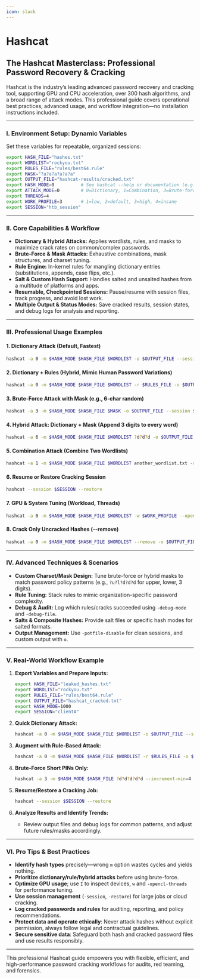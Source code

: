 ```yaml
---
icon: slack
---
```


# Hashcat

## The Hashcat Masterclass: Professional Password Recovery & Cracking

Hashcat is the industry’s leading advanced password recovery and cracking tool, supporting GPU and CPU acceleration, over 300 hash algorithms, and a broad range of attack modes. This professional guide covers operational best practices, advanced usage, and workflow integration—no installation instructions included.

***

### I. Environment Setup: Dynamic Variables

Set these variables for repeatable, organized sessions:

```bash
export HASH_FILE="hashes.txt"
export WORDLIST="rockyou.txt"
export RULES_FILE="rules/best64.rule"
export MASK="?a?a?a?a?a?a"
export OUTPUT_FILE="hashcat-results/cracked.txt"
export HASH_MODE=0          # See hashcat --help or documentation (e.g., 0=MD5, 100=SHA1, 1000=NTLM)
export ATTACK_MODE=0        # 0=Dictionary, 1=Combination, 3=Brute-force, 6=Hybrid dict+mask, 7=Hybrid mask+dict
export THREADS=4
export WORK_PROFILE=3       # 1=low, 2=default, 3=high, 4=insane
export SESSION="htb_session"

```

***

### II. Core Capabilities & Workflow

* **Dictionary & Hybrid Attacks:** Applies wordlists, rules, and masks to maximize crack rates on common/complex passwords.
* **Brute-Force & Mask Attacks:** Exhaustive combinations, mask structures, and charset tuning.
* **Rule Engine:** In-kernel rules for mangling dictionary entries (substitutions, appends, case flips, etc.).
* **Salt & Custom Hash Support:** Handles salted and unsalted hashes from a multitude of platforms and apps.
* **Resumable, Checkpointed Sessions:** Pause/resume with session files, track progress, and avoid lost work.
* **Multiple Output & Status Modes:** Save cracked results, session states, and debug logs for analysis and reporting.

***

### III. Professional Usage Examples

#### 1. Dictionary Attack (Default, Fastest)

```bash
hashcat -a 0 -m $HASH_MODE $HASH_FILE $WORDLIST -o $OUTPUT_FILE --session $SESSION --status

```

#### 2. Dictionary + Rules (Hybrid, Mimic Human Password Variations)

```bash
hashcat -a 0 -m $HASH_MODE $HASH_FILE $WORDLIST -r $RULES_FILE -o $OUTPUT_FILE --session $SESSION --status

```

#### 3. Brute-Force Attack with Mask (e.g., 6-char random)

```bash
hashcat -a 3 -m $HASH_MODE $HASH_FILE $MASK -o $OUTPUT_FILE --session $SESSION --status

```

#### 4. Hybrid Attack: Dictionary + Mask (Append 3 digits to every word)

```bash
hashcat -a 6 -m $HASH_MODE $HASH_FILE $WORDLIST ?d?d?d -o $OUTPUT_FILE --session $SESSION --status

```

#### 5. Combination Attack (Combine Two Wordlists)

```bash
hashcat -a 1 -m $HASH_MODE $HASH_FILE $WORDLIST another_wordlist.txt -o $OUTPUT_FILE --session $SESSION --status

```

#### 6. Resume or Restore Cracking Session

```bash
hashcat --session $SESSION --restore

```

#### 7. GPU & System Tuning (Workload, Threads)

```bash
hashcat -a 0 -m $HASH_MODE $HASH_FILE $WORDLIST -w $WORK_PROFILE --opencl-threads $THREADS

```

#### 8. Crack Only Uncracked Hashes (--remove)

```bash
hashcat -a 0 -m $HASH_MODE $HASH_FILE $WORDLIST --remove -o $OUTPUT_FILE

```

***

### IV. Advanced Techniques & Scenarios

* **Custom Charset/Mask Design:** Tune brute-force or hybrid masks to match password policy patterns (e.g., `?u?l?d?d?d` for upper, lower, 3 digits).
* **Rule Tuning:** Stack rules to mimic organization-specific password complexity.
* **Debug & Audit:** Log which rules/cracks succeeded using `-debug-mode` and `-debug-file`.
* **Salts & Composite Hashes:** Provide salt files or specific hash modes for salted formats.
* **Output Management:** Use `-potfile-disable` for clean sessions, and custom output with `o`.

***

### V. Real-World Workflow Example

1.  **Export Variables and Prepare Inputs:**

    ```bash
    export HASH_FILE="leaked_hashes.txt"
    export WORDLIST="rockyou.txt"
    export RULES_FILE="rules/best64.rule"
    export OUTPUT_FILE="hashcat_cracked.txt"
    export HASH_MODE=1000
    export SESSION="clientA"

    ```
2.  **Quick Dictionary Attack:**

    ```bash
    hashcat -a 0 -m $HASH_MODE $HASH_FILE $WORDLIST -o $OUTPUT_FILE --session $SESSION

    ```
3.  **Augment with Rule-Based Attack:**

    ```bash
    hashcat -a 0 -m $HASH_MODE $HASH_FILE $WORDLIST -r $RULES_FILE -o $OUTPUT_FILE --session $SESSION

    ```
4.  **Brute-Force Short PINs Only:**

    ```bash
    hashcat -a 3 -m $HASH_MODE $HASH_FILE ?d?d?d?d?d --increment-min=4 --increment-max=6 -o $OUTPUT_FILE

    ```
5.  **Resume/Restore a Cracking Job:**

    ```bash
    hashcat --session $SESSION --restore

    ```
6. **Analyze Results and Identify Trends:**
   * Review output files and debug logs for common patterns, and adjust future rules/masks accordingly.

***

### VI. Pro Tips & Best Practices

* **Identify hash types** precisely—wrong `m` option wastes cycles and yields nothing.
* **Prioritize dictionary/rule/hybrid attacks** before using brute-force.
* **Optimize GPU usage**; use `I` to inspect devices, `w` and `-opencl-threads` for performance tuning.
* **Use session management** (`-session`, `-restore`) for large jobs or cloud cracking.
* **Log cracked passwords and rules** for auditing, reporting, and policy recommendations.
* **Protect data and operate ethically**: Never attack hashes without explicit permission, always follow legal and contractual guidelines.
* **Secure sensitive data**: Safeguard both hash and cracked password files and use results responsibly.

***

This professional Hashcat guide empowers you with flexible, efficient, and high-performance password cracking workflows for audits, red teaming, and forensics.
